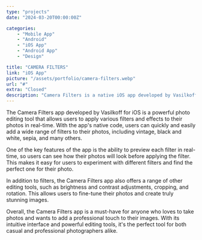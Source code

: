 ```yaml
---
type: "projects"
date: "2024-03-20T00:00:00Z"

categories: 
    - "Mobile App"
    - "Android"
    - "iOS App"
    - "Android App"
    - "Design"

title: "CAMERA FILTERS"
link: "iOS App"
picture: "/assets/portfolio/camera-filters.webp"
url: "#"
extra: "Closed"
description: "Camera Filters is a native iOS app developed by Vasilkoff that offers users a variety of filters to enhance their photos. With a user-friendly interface and a wide range of filter options, this app is perfect for anyone looking to add an extra touch of creativity to their photos."
---
```

The Camera Filters app developed by Vasilkoff for iOS is a powerful photo editing tool that allows users to apply various filters and effects to their photos in real-time. With the app's native code, users can quickly and easily add a wide range of filters to their photos, including vintage, black and white, sepia, and many others.

One of the key features of the app is the ability to preview each filter in real-time, so users can see how their photos will look before applying the filter. This makes it easy for users to experiment with different filters and find the perfect one for their photo.

In addition to filters, the Camera Filters app also offers a range of other editing tools, such as brightness and contrast adjustments, cropping, and rotation. This allows users to fine-tune their photos and create truly stunning images.

Overall, the Camera Filters app is a must-have for anyone who loves to take photos and wants to add a professional touch to their images. With its intuitive interface and powerful editing tools, it's the perfect tool for both casual and professional photographers alike.